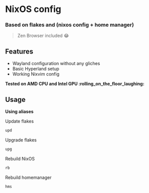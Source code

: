# NixOS config
### Based on flakes and (nixos config + home manager)

> Zen Browser included :joy:

## Features

- Wayland configuration without any gliches
- Basic Hyperland setup
- Working Nixvim config

**Tested on AMD CPU and Intel GPU :rolling_on_the_floor_laughing:**

## Usage 

**Using aliases**

Update flakes
```bash
upd

```

Upgrade flakes
```bash
upg
```

Rebuild NixOS
```bash
rb
```

Rebuild homemanager
```bash
hms
```
